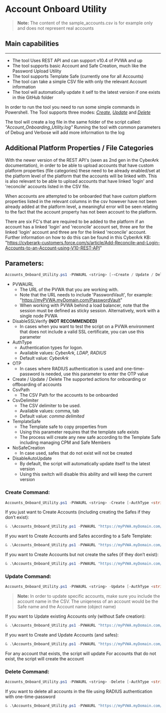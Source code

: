 # Account Onboard Utility

> **Note:** The content of the sample_accounts.csv is for example only and does not represent real accounts

## Main capabilities
-----------------
- The tool Uses REST API and can support v10.4 of PVWA and up
- The tool supports basic Account and Safe Creation, much like the Password Upload Utility
- The tool supports Template Safe (currently one for all Accounts)
- The tool can take a simple CSV file with only the relevant Account information
- The tool will automatically update it self to the latest version if one exists in thie GitHub folder

In order to run the tool you need to run some simple commands in Powershell.
The Tool supports three modes: [*Create*](#create-command), [*Update*](#update-command) and [*Delete*](#delete-command)

The tool will create a log file in the same folder of the script called: _"Account_Onboarding_Utility.log"_
Running the tool with common parameters of Debug and Verbose will add more information to the log

## Additional Platform Properties / File Categories
With the newer version of the REST API's (seen as 2nd gen in the CyberArk documentation), in order to be able to upload accounts that have custom platform properties (file categories) these need to be already enabled/set at the platform level of the platform that the accounts will be linked with. This is also relevant to be able to upload accounts that have linked 'login' and 'reconcile' accounts listed in the CSV file.

When accounts are attempted to be onboarded that have custom platform properties listed in the relevant columns in the csv however have not been already added at the platform level, a meaningful error will be seen relating to the fact that the account property has not been account to the platform.

There are six FC's that are required to be added to the platform if an account has a linked 'login' and 'reconcile' account set, three are for the linked 'login' account and three are for the linked 'reconcile' account. Further information on how to do this can be found in this CyberArk KB:
 "https://cyberark-customers.force.com/s/article/Add-Reconcile-and-Login-Accounts-to-an-Account-using-V10-REST-API"

## Parameters:
```powershell
Accounts_Onboard_Utility.ps1 -PVWAURL <string> [-<Create / Update / Delete>] [-AuthType] [-OTP] [-TemplateSafe] [-CsvPath] [-CsvDelimiter] [-DisableSSLVerify] [-NoSafeCreation] [-DisableAutoUpdate]
```
- PVWAURL
	- The URL of the PVWA that you are working with. 
	- Note that the URL needs to include 'PasswordVault', for example: "https://myPVWA.myDomain.com/PasswordVault"
	- When working with PVWA behind a load balancer, note that the session must be defined as sticky session. Alternatively, work with a single node PVWA
- DisableSSLVerify
	**(NOT RECOMMENDED)**
	- In cases when you want to test the script on a PVWA environment that does not include a valid SSL certificate, you can use this parameter
- AuthType
	- Authentication types for logon. 
	- Available values: _CyberArk, LDAP, RADIUS_
	- Default value: _CyberArk_
- OTP
	- In cases where RADIUS authentication is used and one-time-password is needed, use this parameter to enter the OTP value
- Create / Update / Delete
	The supported actions for onboarding or offboarding of accounts
- CsvPath
	- The CSV Path for the accounts to be onboarded
- CsvDelimiter
	- The CSV delimiter to be used.
	- Available values: comma, tab
	- Default value: _comma delimited_
- TemplateSafe
	- The Template safe to copy properties from
	- Using this parameter requires that the template safe exists
	- The process will create any new safe according to the Template Safe including managing CPM and Safe Members
- NoSafeCreation
	- In case used, safes that do not exist will not be created
- DisableAutoUpdate
	- By default, the script will automatically update itself to the latest version
	- Using this switch will disable this ability and will keep the current version

### Create Command:
```powershell
Accounts_Onboard_Utility.ps1 -PVWAURL <string> -Create [-AuthType <string>] [-OTP <string>] [-TemplateSafe <string>] [-CsvPath <string>] [-CsvDelimiter <string>] [-DisableSSLVerify] [-NoSafeCreation] [<CommonParameters>]
```

If you just want to Create Accounts (including creating the Safes if they don’t exist):
```powershell
& .\Accounts_Onboard_Utility.ps1 -PVWAURL "https://myPVWA.myDomain.com/PasswordVault"  -CsvPath .\accounts.csv -Create
```

If you want to Create Accounts and Safes according to a Safe Template:
```powershell
& .\Accounts_Onboard_Utility.ps1 -PVWAURL "https://myPVWA.myDomain.com/PasswordVault" -CsvPath .\accounts.csv -Create -TemplateSafe “MyTemplateSafe”
```

If you want to Create Accounts but not create the safes (if they don’t exist):
```powershell
& .\Accounts_Onboard_Utility.ps1 -PVWAURL "https://myPVWA.myDomain.com/PasswordVault" -CsvPath .\accounts.csv -Create -NoSafeCreation
```

### Update Command:
```powershell
Accounts_Onboard_Utility.ps1 -PVWAURL <string> -Update [-AuthType <string>] [-OTP <string>] [-CsvPath <string>] [-CsvDelimiter <string>] [-DisableSSLVerify] [-NoSafeCreation] [<CommonParameters>]
```

> **Note:** In order to update specific accounts, make sure you include the account name in the CSV. The uniqeness of an account would be the Safe name and the Account name (object name)

If you want to Update existing Accounts only (without Safe creation):
```powershell
& .\Accounts_Onboard_Utility.ps1 -PVWAURL "https://myPVWA.myDomain.com/PasswordVault" -CsvPath .\accounts.csv -Update -NoSafeCreation
```

If you want to Create and Update Accounts (and safes):
```powershell
& .\Accounts_Onboard_Utility.ps1 -PVWAURL "https://myPVWA.myDomain.com/PasswordVault" -CsvPath .\accounts.csv -Update -CreateOnUpdate
```
For any account that exists, the script will update
For accounts that do not exist, the script will create the account


### Delete Command:
```powershell
Accounts_Onboard_Utility.ps1 -PVWAURL <string> -Delete [-AuthType <string>] [-OTP <string>] [-CsvPath <string>] [-CsvDelimiter <string>] [-DisableSSLVerify] [<CommonParameters>]
```

If you want to delete all accounts in the file using RADIUS authentication with one-time-password
```powershell
& .\Accounts_Onboard_Utility.ps1 -PVWAURL "https://myPVWA.myDomain.com/PasswordVault" -AuthType "radius" -OTP 1234 -CsvPath .\accounts.csv -Delete
```
